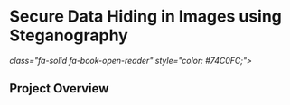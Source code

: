 <h1>Secure Data Hiding in Images using Steganography</h1>
 <i>class="fa-solid fa-book-open-reader" style="color: #74C0FC;"></i><h2>Project Overview</h2>
